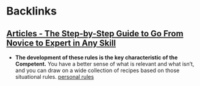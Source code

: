 
# Backlinks
## [Articles - The Step-by-Step Guide to Go From Novice to Expert in Any Skill](<Articles - The Step-by-Step Guide to Go From Novice to Expert in Any Skill.md>)
- **The development of these rules is the key characteristic of the Competent.** You have a better sense of what is relevant and what isn’t, and you can draw on a wide collection of recipes based on those situational rules. [personal rules](<personal rules.md>)

